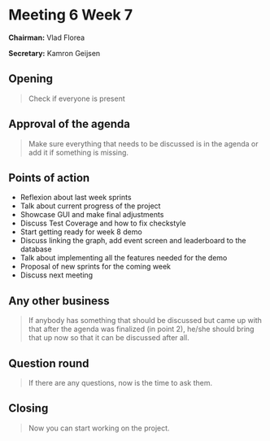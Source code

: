 # Meeting 6 Week 7
**Chairman:** Vlad Florea

**Secretary:** Kamron Geijsen

## Opening
> Check if everyone is present

## Approval of the agenda
> Make sure everything that needs to be discussed is in the agenda or add it if something is missing.


## Points of action
- Reflexion about last week sprints
- Talk about current progress of the project
- Showcase GUI and make final adjustments
- Discuss Test Coverage and how to fix checkstyle
- Start getting ready for week 8 demo
- Discuss linking the graph, add event screen and leaderboard to the database
- Talk about implementing all the features needed for the demo
- Proposal of new sprints for the coming week
- Discuss next meeting

## Any other business

> If anybody has something that should be discussed but came up with that after the agenda was finalized (in point 2), he/she should bring that up now so that it can be discussed after all.


## Question round

> If there are any questions, now is the time to ask them.



## Closing

> Now you can start working on the project.
